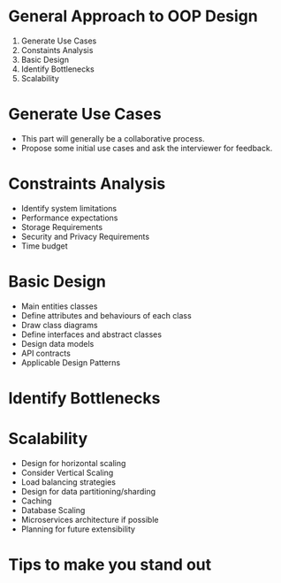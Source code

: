 # General Approach to OOP Design

1. Generate Use Cases
2. Constaints Analysis
3. Basic Design
4. Identify Bottlenecks
5. Scalability

# Generate Use Cases

- This part will generally be a collaborative process. 
- Propose some initial use cases and ask the interviewer for feedback.

# Constraints Analysis

- Identify system limitations
- Performance expectations
- Storage Requirements
- Security and Privacy Requirements
- Time budget

# Basic Design

- Main entities classes
- Define attributes and behaviours of each class
- Draw class diagrams
- Define interfaces and abstract classes
- Design data models
- API contracts
- Applicable Design Patterns

# Identify Bottlenecks

# Scalability

- Design for horizontal scaling
- Consider Vertical Scaling
- Load balancing strategies
- Design for data partitioning/sharding
- Caching
- Database Scaling
- Microservices architecture if possible
- Planning for future extensibility


# Tips to make you stand out


